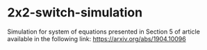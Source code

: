 # 2x2-switch-simulation
Simulation for system of equations presented in Section 5 of article available in the following link: https://arxiv.org/abs/1904.10096
